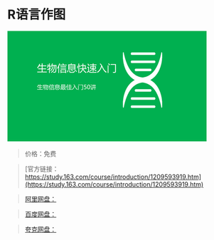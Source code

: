 # R语言作图

![img](../../../assets/study163/free/469fdf0172b44d4c9e6f3c24313eb0f2.png)

> 价格：免费

> [官方链接：https://study.163.com/course/introduction/1209593919.htm](https://study.163.com/course/introduction/1209593919.htm)

> [阿里网盘：]()

> [百度网盘：]()

> [夸克网盘：]()

